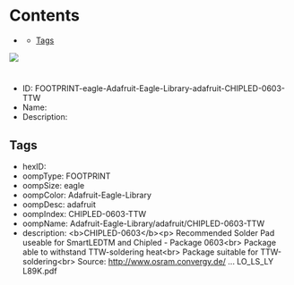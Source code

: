 



Contents
========

* [](#)
	* [Tags](#tags)
  
![][im]
# 

- ID: FOOTPRINT-eagle-Adafruit-Eagle-Library-adafruit-CHIPLED-0603-TTW
- Name: 
- Description: 

## Tags

- hexID: 
- oompType: FOOTPRINT
- oompSize: eagle
- oompColor: Adafruit-Eagle-Library
- oompDesc: adafruit
- oompIndex: CHIPLED-0603-TTW
- oompName: Adafruit-Eagle-Library/adafruit/CHIPLED-0603-TTW
- description: &lt;b&gt;CHIPLED-0603&lt;/b&gt;&lt;p&gt;
Recommended Solder Pad useable for SmartLEDTM and Chipled - Package 0603&lt;br&gt;
Package able to withstand TTW-soldering heat&lt;br&gt;
Package suitable for TTW-soldering&lt;br&gt;
Source: http://www.osram.convergy.de/ ... LO_LS_LY L89K.pdf



[im]: image.png
